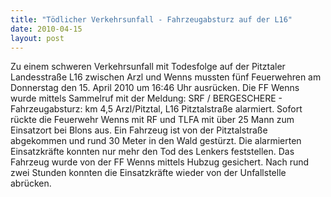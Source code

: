 ```yaml
---
title: "Tödlicher Verkehrsunfall - Fahrzeugabsturz auf der L16"
date: 2010-04-15
layout: post
---
```


Zu einem schweren Verkehrsunfall mit Todesfolge auf der Pitztaler Landesstraße L16 zwischen Arzl und Wenns mussten fünf Feuerwehren am Donnerstag den 15. April 2010 um 16:46 Uhr ausrücken. Die FF Wenns wurde mittels Sammelruf mit der Meldung: SRF / BERGESCHERE - Fahrzeugabsturz: km 4,5 Arzl/Pitztal, L16 Pitztalstraße alarmiert. Sofort rückte die Feuerwehr Wenns mit RF und TLFA mit über 25 Mann zum Einsatzort bei Blons aus. Ein Fahrzeug ist von der Pitztalstraße abgekommen und rund 30 Meter in den Wald gestürzt. Die alarmierten Einsatzkräfte konnten nur mehr den Tod des Lenkers feststellen. Das Fahrzeug wurde von der FF Wenns mittels Hubzug gesichert. Nach rund zwei Stunden konnten die Einsatzkräfte wieder von der Unfallstelle abrücken.